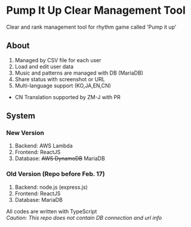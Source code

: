 # Pump It Up Clear Management Tool

Clear and rank management tool for rhythm game called 'Pump it up'  

## About

1. Managed by CSV file for each user
2. Load and edit user data
3. Music and patterns are managed with DB (MariaDB)
4. Share status with screenshot or URL
5. Multi-language support (KO,JA,EN,CN)
* CN Translation supported by ZM-J with PR

## System

### New Version
1. Backend: AWS Lambda
2. Frontend: ReactJS
3. Database: ~~AWS DynamoDB~~ MariaDB

### Old Version (Repo before Feb. 17)
1. Backend: node.js (express.js)
2. Frontend: ReactJS
3. Database: MariaDB

All codes are written with TypeScript  
*Caution: This repo does not contain DB connection and url info*